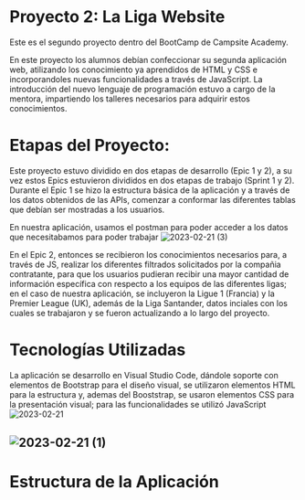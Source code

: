 # Proyecto 2: La Liga Website
Este es el segundo proyecto dentro del BootCamp de Campsite Academy.

En este proyecto los alumnos debían confeccionar su segunda aplicación web, atilizando los conocimiento ya aprendidos de HTML y CSS e incorporandoles nuevas funcionalidades a través de JavaScript. La introducción del nuevo lenguaje de programación estuvo a cargo de la mentora, impartiendo los talleres necesarios para adquirir estos conocimientos.

# Etapas del Proyecto:
Este proyecto estuvo dividido en dos etapas de desarrollo (Epic 1 y 2), a su vez estos Epics estuvieron divididos en dos etapas de trabajo (Sprint 1 y 2).
Durante el Epic 1 se hizo la estructura básica de la aplicación y a través de los datos obtenidos de las APIs, comenzar a conformar las diferentes tablas que debían ser mostradas a los usuarios.

En nuestra aplicación, usamos el postman para poder acceder a los datos que necesitabamos para poder trabajar
![2023-02-21 (3)](https://user-images.githubusercontent.com/122996393/220346264-7bd59844-7f09-4600-a491-14482a492f4d.png)

En el Epic 2, entonces se recibieron los conocimientos necesarios para, a través de JS, realizar los diferentes filtrados solicitados por la compañia contratante, para que los usuarios pudieran recibir una mayor cantidad de información específica con respecto a los equipos de las diferentes ligas; en el caso de nuestra aplicación, se incluyeron la Ligue 1 (Francia) y la Premier League (UK), además de la Liga Santander, datos inciales con los cuales se trabajaron y se fueron actualizando a lo largo del proyecto.

# Tecnologías Utilizadas
La aplicación se desarrollo en Visual Studio Code, dándole soporte con elementos de Bootstrap para el diseño visual, se utilizaron elementos HTML para la estructura y, ademas del Booststrap, se usaron elementos CSS para la presentación visual; para las funcionalidades se utilizó JavaScript
![2023-02-21](https://user-images.githubusercontent.com/122996393/220327038-76cea612-fba9-41f1-9f8f-0ed39bcf7b06.png)

![2023-02-21 (1)](https://user-images.githubusercontent.com/122996393/220346270-d82c7787-5595-4f97-ba63-c846e35630bf.png)
---
# Estructura de la Aplicación
